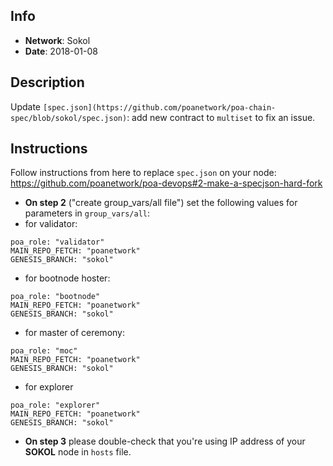 ## Info
* **Network**: Sokol
* **Date**: 2018-01-08

## Description
Update `[spec.json](https://github.com/poanetwork/poa-chain-spec/blob/sokol/spec.json)`: add new contract to `multiset` to fix an issue.

## Instructions
Follow instructions from here to replace `spec.json` on your node:
https://github.com/poanetwork/poa-devops#2-make-a-specjson-hard-fork

* **On step 2** ("create group_vars/all file") set the following values for parameters in  `group_vars/all`:
* for validator:
```
poa_role: "validator"
MAIN_REPO_FETCH: "poanetwork"
GENESIS_BRANCH: "sokol"
```

* for bootnode hoster:
```
poa_role: "bootnode"
MAIN_REPO_FETCH: "poanetwork"
GENESIS_BRANCH: "sokol"
```

* for master of ceremony:
```
poa_role: "moc"
MAIN_REPO_FETCH: "poanetwork"
GENESIS_BRANCH: "sokol"
```

* for explorer
```
poa_role: "explorer"
MAIN_REPO_FETCH: "poanetwork"
GENESIS_BRANCH: "sokol"
```

* **On step 3** please double-check that you're using IP address of your **SOKOL** node in `hosts` file.
